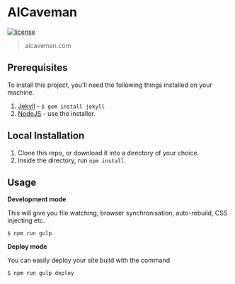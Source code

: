 # AICaveman

[![license][license-image]][license-url] 
> aicaveman.com

## Prerequisites

To install this project, you'll need the following things installed on your machine.

1. [Jekyll](http://jekyllrb.com/) - `$ gem install jekyll`
2. [NodeJS](http://nodejs.org) - use the installer.

## Local Installation

1. Clone this repo, or download it into a directory of your choice.
2. Inside the directory, run `npm install`.

## Usage

**Development mode**

This will give you file watching, browser synchronisation, auto-rebuild, CSS injecting etc.

```shell
$ npm run gulp
```

**Deploy mode**

You can easily deploy your site build with the command
```shell
$ npm run gulp deploy
```


[license-image]: https://img.shields.io/badge/license-ISC-blue.svg
[license-url]: https://github.com/AICaveman/AICaveman/blob/master/LICENSE
